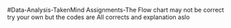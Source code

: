#Data-Analysis-TakenMind
Assignments-The Flow chart may not be correct try your own but the codes are All corrects and explanation aslo
